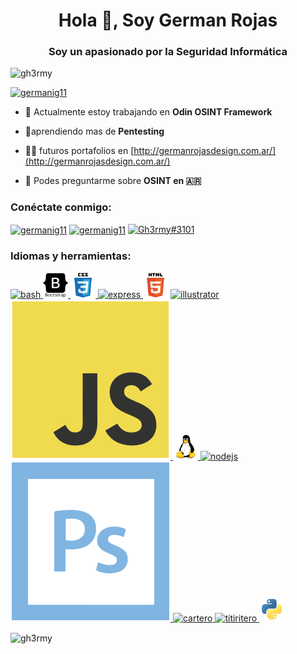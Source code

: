 <h1 align="center">Hola 👋, Soy German Rojas</h1>
<h3 align="center">Soy un apasionado por la Seguridad Informática</h3>

<p align="left"> <img src=" https://komarev.com/ghpvc/?username=gh3rmy&label=Profile%20views&color=0e75b6&style=flat" alt="gh3rmy" /> </p>

<p align="left"> <a href="https:/ /twitter.com/germanig11" target="blank"><img src="https://img.shields.io/twitter/follow/germanig11?logo=twitter&style=for-the-badge" alt="germanig11" / ></a> </p>

- 🔭 Actualmente estoy trabajando en **Odin OSINT Framework**

- 🌱aprendiendo mas de **Pentesting**

- 👨‍💻 futuros portafolios en [http://germanrojasdesign.com.ar/](http://germanrojasdesign.com.ar/)

- 💬 Podes preguntarme sobre **OSINT en 🇦🇷**

<h3 align="left">Conéctate conmigo:</h3>
<p align="left">
<a href="https://twitter.com/germanig11" target="blank"><img align="center" src="https://raw.githubusercontent.com/rahuldkjain /github-profile-readme-generator/master/src/images/icons/Social/twitter.svg" alt="germanig11" height="30" width="40" /></a>
<a href="https ://instagram.com/germanig11" target="blank"><img align="center" src="https://raw.githubusercontent.com/rahuldkjain/github-profile-readme-generator/master/src/images /icons/Social/instagram.svg" alt="germanig11" height="30" width="40" /></a>
<a href="https://discord.gg/Gh3rmy#3101" target=" en blanco"><img alinear="centro" src="https://raw.githubusercontent.com/rahuldkjain/github-profile-readme-generator/master/src/images/icons/Social/discord.svg" alt="Gh3rmy#3101" height="30 " ancho="40" /></a>
</p>

<h3 align="left">Idiomas y herramientas:</h3>
<p align="left"> <a href="https://www.gnu.org/software/bash/" target="_blank" rel="noreferrer"> <img src="https://www. vectorlogo.zone/logos/gnu_bash/gnu_bash-icon.svg" alt="bash" width="40" height="40"/> </a> <a href="https://getbootstrap.com" target= "_blank" rel="noreferrer"> <img src="https://raw.githubusercontent.com/devicons/devicon/master/icons/bootstrap/bootstrap-plain-wordmark.svg" alt="bootstrap" width=" 40" height="40"/> </a> <a href="https://www.w3schools.com/css/" target="_blank" rel="noreferrer"> <img src="https://raw.githubusercontent.com/devicons/devicon/master/icons/css3/css3-original-wordmark.svg" alt="css3" width="40" height="40"/> </a> <a href ="https://expressjs.com" target="_blank" rel="noreferrer"> <img src="https://raw.githubusercontent.com/devicons/devicon/master/icons/express/express-original- wordmark.svg" alt="express" width="40" height="40"/> </a> <a href="https://www.w3.org/html/" target="_blank" rel= "noreferrer"> <img src="https://raw.githubusercontent.com/devicons/devicon/master/icons/html5/html5-original-wordmark.svg" alt="html5" width="40" height=" 40"/></a> <a href="https://www.adobe.com/in/products/illustrator.html" target="_blank" rel="noreferrer"> <img src="https://www.vectorlogo .zone/logos/adobe_illustrator/adobe_illustrator-icon.svg" alt="illustrator" width="40" height="40"/> </a> <a href="https://developer.mozilla.org/es -US/docs/Web/JavaScript" target="_blank" rel="noreferrer"> <img src="https://raw.githubusercontent.com/devicons/devicon/master/icons/javascript/javascript-original.svg " alt="javascript" ancho="40" altura="40"/> </a> <a href="https://www.linux.org/" target="_blank" rel="noreferrer"> <img src="https://raw.githubusercontent.com/devicons/devicon/master/icons/linux/linux-original.svg" alt="linux" width="40" height="40"/ > </a> <a href="https://nodejs.org" target="_blank" rel="noreferrer"> <img src="https://raw.githubusercontent.com/devicons/devicon/master/ iconos/nodejs/nodejs-original-wordmark.svg" alt="nodejs" width="40" height="40"/> </a> <a href="https://www.photoshop.com/en" target="_blank" rel="noreferrer"> <img src="https://raw.githubusercontent.com/devicons/devicon/master/icons/photoshop/photoshop-line.svg" alt="photoshop"ancho="40" altura="40"/> </a> <a href="https://postman.com" target="_blank" rel="noreferrer"> <img src="https://www .vectorlogo.zone/logos/getpostman/getpostman-icon.svg" alt="cartero" width="40" height="40"/> </a> <a href="https://github.com/puppeteer /titiritero" target="_blank" rel="noreferrer"> <img src="https://www.vectorlogo.zone/logos/pptrdev/pptrdev-official.svg" alt="titiritero" width="40" height ="40"/> </a> <a href="https://www.python.org" target="_blank" rel="noreferrer"> <img src="https://raw.githubusercontent.com/devicons/devicon/master/icons/python/python-original.svg" alt="python" width="40" height="40"/> </a> </p>

<p><img align="center" src="https://github-readme-stats.vercel.app/api/top-langs?username=gh3rmy&show_icons=true&locale=en&layout=compact" alt="gh3rmy" /> </p>
